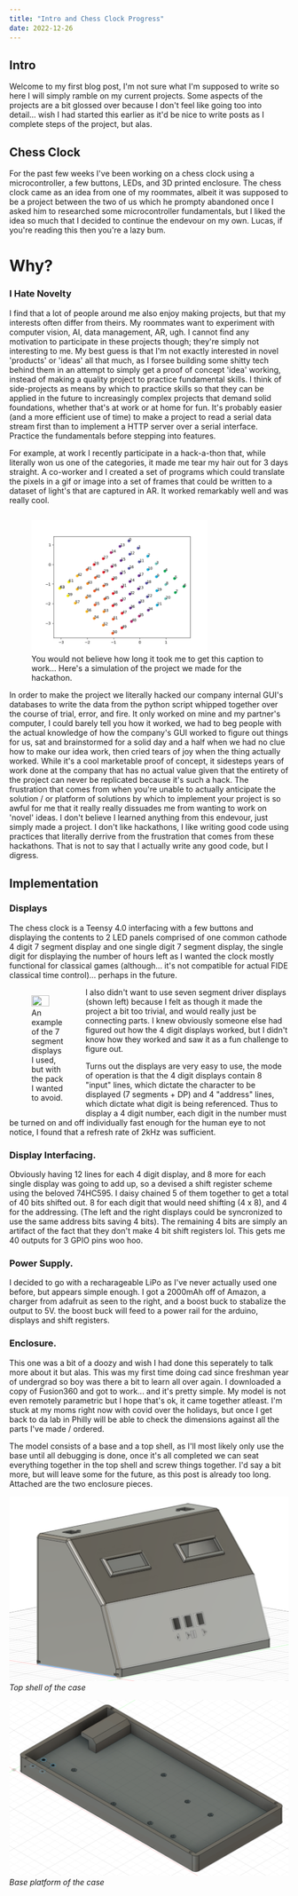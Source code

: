 ```yaml
---
title: "Intro and Chess Clock Progress" 
date: 2022-12-26
---
```

## Intro 
Welcome to my first blog post, I'm not sure what I'm supposed to write so here I will simply ramble on my current projects. Some aspects of the projects are a bit glossed over because I don't feel like going too into detail... wish I had started this earlier as it'd be nice to write posts as I complete steps of the project, but alas. 

## Chess Clock 
For the past few weeks I've been working on a chess clock using a microcontroller, a few buttons, LEDs, and 3D printed enclosure. The chess clock came as an idea from one of my roommates, albeit it was supposed to be a project between the two of us which he prompty abandoned once I asked him to researched some microcontroller fundamentals, but I liked the idea so much that I decided to continue the endevour on my own. Lucas, if you're reading this then you're a lazy bum. 

# Why? 
### I Hate Novelty
I find that a lot of people around me also enjoy making projects, but that my interests often differ from theirs. My roommates want to experiment with computer vision, AI, data management, AR, ugh. I cannot find any motivation to participate in these projects though; they're simply not interesting to me. My best guess is that I'm not exactly interested in novel 'products' or 'ideas' all that much, as I forsee building some shitty tech behind them in an attempt to simply get a proof of concept 'idea' working, instead of making a quality project to practice fundamental skills. I think of side-projects as means by which to practice skills so that they can be applied in the future to increasingly complex projects that demand solid foundations, whether that's at work or at home for fun. It's probably easier (and a more efficient use of time) to make a project to read a serial data stream first than to implement a HTTP server over a serial interface. Practice the fundamentals before stepping into features. 

For example, at work I recently participate in a hack-a-thon that, while literally won us one of the categories, it made me tear my hair out for 3 days straight. A co-worker and I created a set of programs which could translate the pixels in a gif or image into a set of frames that could be written to a dataset of light's that are captured in AR. It worked remarkably well and was really cool. 


<style>
#hackathon{
  display: table;
  float: right;
}

figcaption {
  display: table-caption;
  caption-side: bottom;
}

</style>
<figure id=hackathon>
  <img src="image.png" 
  height="75%"
  width="75%" />
  <figcaption>You would not believe how long it took me to get this caption to work... Here's a simulation of the project we made for the hackathon. </figcaption>
</figure>

In order to make the project we literally hacked our company internal GUI's databases to write the data from the python script whipped together over the course of trial, error, and fire. It only worked on mine and my partner's computer, I could barely tell you how it worked, we had to beg people with the actual knowledge of how the company's GUI worked to figure out things for us, sat and brainstormed for a solid day and a half when we had no clue how to make our idea work, then cried tears of joy when the thing actually worked. While it's a cool marketable proof of concept, it sidesteps years of work done at the company that has no actual value given that the entirety of the project can never be replicated because it's such a hack. The frustration that comes from when you're unable to actually anticipate the solution / or platform of solutions by which to implement your project is so awful for me that it really really dissuades me from wanting to work on 'novel' ideas. I don't believe I learned anything from this endevour, just simply made a project. I don't like hackathons, I like writing good code using practices that literally derrive from the frustration that comes from these hackathons. That is not to say that I actually write any good code, but I digress. 

## Implementation 
### Displays
The chess clock is a Teensy 4.0 interfacing with a few buttons and displaying the contents to 2 LED panels comprised of one common cathode 4 digit 7 segment display and one single digit 7 segment display, the single digit for displaying the number of hours left as I wanted the clock mostly functional for classical games (although... it's not compatible for actual FIDE classical time control)... perhaps in the future. 

<style>
#cradle {
  display: table;
  float: left;
}
</style>
<figure id="cradle">
  <img src="device_cradle.webp" height="75%" width="75%" />
  <figcaption>An example of the 7 segment displays I used, but with the pack I wanted to avoid. </figcaption>
</figure>


I also didn't want to use seven segment driver displays (shown left) because I felt as though it made the project a bit too trivial, and would really just be connecting parts. I knew obviously someone else had figured out how the 4 digit displays worked, but I didn't know how they worked and saw it as a fun challenge to figure out. 

Turns out the displays are very easy to use, the mode of operation is that the 4 digit displays contain 8 "input" lines, which dictate the character to be displayed (7 segments + DP) and 4 "address" lines, which dictate what digit is being referenced. Thus to display a 4 digit number, each digit in the number must be turned on and off individually fast enough for the human eye to not notice, I found that a refresh rate of 2kHz was sufficient. 








### Display Interfacing.  
Obviously having 12 lines for each 4 digit display, and 8 more for each single display was going to add up, so a devised a shift register scheme using the beloved 74HC595. I daisy chained 5 of them together to get a total of 40 bits shifted out. 8 for each digit that would need shifting (4 x 8), and 4 for the addressing. (The left and the right displays could be syncronized to use the same address bits saving 4 bits). The remaining 4 bits are simply an artifact of the fact that they don't make 4 bit shift registers lol. This gets me 40 outputs for 3 GPIO pins woo hoo. 

### Power Supply. 
I decided to go with a recharageable LiPo as I've never actually used one before, but appears simple enough. I got a 2000mAh off of Amazon, a charger from adafruit as seen to the right, and a boost buck to stabalize the output to 5V. the boost buck will feed to a power rail for the arduino, displays and shift registers. 


### Enclosure. 
This one was a bit of a doozy and wish I had done this seperately to talk more about it but alas. This was my first time doing cad since freshman year of undergrad so boy was there a bit to learn all over again. I downloaded a copy of Fusion360 and got to work... and it's pretty simple. My model is not even remotely parametric but I hope that's ok, it came together atleast. I'm stuck at my moms right now with covid over the holidays, but once I get back to da lab in Philly will be able to check the dimensions against all the parts I've made / ordered. 

The model consists of a base and a top shell, as I'll most likely only use the base until all debugging is done, once it's all completed we can seat everything together in the top shell and screw things together. I'd say a bit more, but will leave some for the future, as this post is already too long. Attached are the two enclosure pieces. 

![](topshell.png)
*Top shell of the case* 


![](base.png)
*Base platform of the case* 







